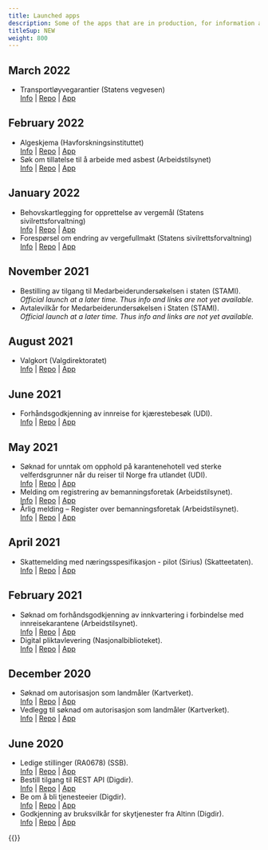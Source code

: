 ```yaml
---
title: Launched apps
description: Some of the apps that are in production, for information and inspiration.
titleSup: NEW
weight: 800
---
```


## March 2022
- Transportløyvegarantier (Statens vegvesen)  
  [Info](https://www.altinn.no/skjemaoversikt/statens-vegvesen/transportloyvegarantier/) | [Repo](https://altinn.studio/repos/svv/transportloyvegarantier) | [App](https://svv.apps.altinn.no/svv/transportloyvegarantier/)

## February 2022

- Algeskjema (Havforskningsinstituttet)  
  [Info](https://www.altinn.no/skjemaoversikt/havforskningsinstituttet/algeskjema/) | [Repo](https://altinn.studio/repos/hi/algeskjema) | [App](https://hi.apps.altinn.no/hi/algeskjema/)
- Søk om tillatelse til å arbeide med asbest (Arbeidstilsynet)  
  [Info](https://www.altinn.no/skjemaoversikt/arbeidstilsynet/soknad-om-tillatelse-til-a-arbeide-med-asbest/) | [Repo](https://altinn.studio/repos/dat/asbest-soknad) | [App](https://dat.apps.altinn.no/dat/asbest-soknad/)

## January 2022

- Behovskartlegging for opprettelse av vergemål (Statens sivilrettsforvaltning)  
  [Info](https://www.altinn.no/skjemaoversikt/statens-sivilrettsforvaltning/behovskartlegging-for-opprettelse-av-vergemal/) | [Repo](https://altinn.studio/repos/srf/fufinn-behovskartlegging) | [App](https://srf.apps.altinn.no/srf/fufinn-behovskartlegging/)
- Forespørsel om endring av vergefullmakt (Statens sivilrettsforvaltning)  
  [Info](https://www.altinn.no/skjemaoversikt/statens-sivilrettsforvaltning/foresporsel-om-endring-av-vergefullmakt/) | [Repo](https://altinn.studio/repos/srf/fufinn-behovsendring) | [App](https://srf.apps.altinn.no/srf/fufinn-behovsendring/)

## November 2021

- Bestilling av tilgang til Medarbeiderundersøkelsen i staten (STAMI).  
_Official launch at a later time. Thus info and links are not yet available._
- Avtalevilkår for Medarbeiderundersøkelsen i Staten (STAMI).  
_Official launch at a later time. Thus info and links are not yet available._

## August 2021

- Valgkort (Valgdirektoratet)  
  [Info](https://www.valg.no/for-velgere/stortingsvalget-2021/valgkort/) | [Repo](https://altinn.studio/repos/valg/valgkort) | [App](https://valg.apps.altinn.no/valg/valgkort/)

## June 2021

- Forhåndsgodkjenning av innreise for kjærestebesøk (UDI).  
  [Info](https://www.udi.no/om-koronasituasjonen/innreise-og-opphold/jeg-er-i-norge/besok-av-kjaereste/) | [Repo](https://altinn.studio/repos/udi/kjaerestebesok/) | [App](https://udi.apps.altinn.no/udi/kjaerestebesok/)

## May 2021

- Søknad for unntak om opphold på karantenehotell ved sterke velferdsgrunner når du reiser til Norge fra utlandet (UDI).  
  [Info](https://www.udi.no/om-koronasituasjonen/soknad-om-unntak-for-opphold-pa-karantenehotell-ved-sterke-velferdsgrunner-nar-du-reiser-til-norge) | [Repo](https://altinn.studio/repos/udi/unntak-karantenehotell-velferd/) | [App](https://udi.apps.altinn.no/udi/unntak-karantenehotell-velferd/)
- Melding om registrering av bemanningsforetak (Arbeidstilsynet).  
  [Info](https://www.altinn.no/skjemaoversikt/arbeidstilsynet/melding-om-registrering-av-bemanningsforetak/) | [Repo](https://altinn.studio/repos/dat/bemanningsforetak) | [App](https://dat.apps.altinn.no/dat/bemanningsforetak/)
- Årlig melding – Register over bemanningsforetak (Arbeidstilsynet).  
  [Info](https://www.altinn.no/skjemaoversikt/arbeidstilsynet/arlig-melding--register-over-bemanningsforetak/) | [Repo](https://altinn.studio/repos/dat/aarligmelding-bemanning) | [App](https://dat.apps.altinn.no/dat/aarligmelding-bemanning/)

## April 2021

- Skattemelding med næringsspesifikasjon - pilot (Sirius) (Skatteetaten).  
  [Info](https://www.skatteetaten.no/bedrift-og-organisasjon/skatt/skattemelding-naringsdrivende/ny-skattemelding/pilot/) | [Repo](https://altinn.studio/repos/skd/sirius-skattemelding-v1) | [App](https://skd.apps.altinn.no/skd/sirius-skattemelding-v1/)

## February 2021

- Søknad om forhåndsgodkjenning av innkvartering i forbindelse med innreisekarantene (Arbeidstilsynet).  
  [Info](https://www.altinn.no/skjemaoversikt/arbeidstilsynet/soknad-om-forhandsgodkjenning-av-innkvartering-i-forbindelse-med-innreisekarantene/) | [Repo](https://altinn.studio/repos/dat/innkvartering) | [App](https://dat.apps.altinn.no/dat/innkvartering/)
- Digital pliktavlevering (Nasjonalbiblioteket).  
  [Info](https://www.altinn.no/skjemaoversikt/nasjonalbiblioteket/digital-pliktavlevering/) | [Repo](https://altinn.studio/repos/nbib/digital-pliktavlevering) | [App](https://nbib.apps.altinn.no/nbib/digital-pliktavlevering/)

## December 2020

- Søknad om autorisasjon som landmåler (Kartverket).  
  [Info](https://www.kartverket.no/eiendom/autorisasjon-av-eiendomslandmalere/autorisasjon-soknad) | [Repo](https://altinn.studio/repos/kv/aal) | [App](https://kv.apps.altinn.no/kv/aal/)
- Vedlegg til søknad om autorisasjon som landmåler (Kartverket).  
  [Info](https://www.kartverket.no/eiendom/autorisasjon-av-eiendomslandmalere/autorisasjon-soknad) | [Repo](https://altinn.studio/repos/kv/aal-vedlegg) | [App](https://kv.apps.altinn.no/kv/aal-vedlegg/)

## June 2020

- Ledige stillinger (RA0678) (SSB).  
  [Info](https://www.altinn.no/skjemaoversikt/statistisk-sentralbyra/ledige-stillinger/) | [Repo](https://altinn.studio/repos/ssb/ra0678-001-ssb-redux/) | [App](https://ssb.apps.altinn.no/ssb/ra0678-001-ssb-redux/)
- Bestill tilgang til REST API (Digdir).  
  [Info](https://altinn.github.io/docs/api/rest/kom-i-gang/) | [Repo](https://altinn.studio/repos/digdir/be-om-api-nokkel) | [App](https://digdir.apps.altinn.no/digdir/be-om-api-nokkel/)
- Be om å bli tjenesteeier (Digdir).  
  [Info](https://www.altinndigital.no/kom-i-gang/guide-kom-i-gang-med-altinn/) | [Repo](https://altinn.studio/repos/digdir/bli-tjenesteeier) | [App](https://digdir.apps.altinn.no/digdir/bli-tjenesteeier/)
- Godkjenning av bruksvilkår for skytjenester fra Altinn (Digdir).  
  [Info](https://altinn.github.io/docs/altinn-studio/) | [Repo](https://altinn.studio/repos/digdir/godkjenn-bruksvilkaar) | [App](https://digdir.apps.altinn.no/digdir/godkjenn-bruksvilkaar/)

{{<children>}}
